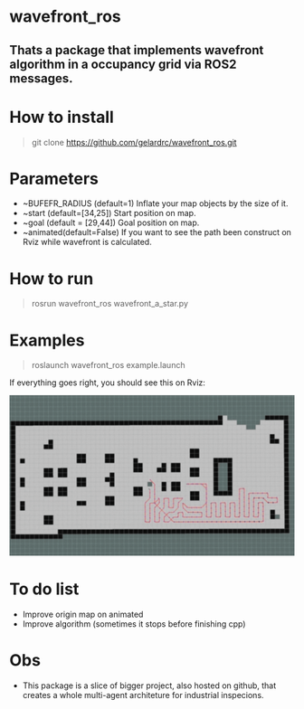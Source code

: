 # wavefront_ros
Thats a package that implements wavefront algorithm in a occupancy grid via ROS2 messages.
---------------------------------------------
# How to install
> git clone https://github.com/gelardrc/wavefront_ros.git

# Parameters

- ~BUFEFR_RADIUS (default=1)
	Inflate your map objects by the size of it.
- ~start (default=[34,25])
	Start position on map. 
- ~goal (default = [29,44])
	Goal position on map.
- ~animated(default=False)
	If you want to see the path been construct on Rviz while wavefront is calculated.

# How to run 

> rosrun wavefront_ros wavefront_a_star.py 

# Examples

> roslaunch wavefront_ros example.launch

If everything goes right, you should see this on Rviz:

![mapa](https://github.com/gelardrc/wavefront_ros/blob/main/img/path.gif)


# To do list

- Improve origin map on animated
- Improve algorithm (sometimes it stops before finishing cpp)

# Obs 

- This package is a slice of bigger project, also hosted on github, that creates a whole multi-agent architeture for industrial inspecions.

